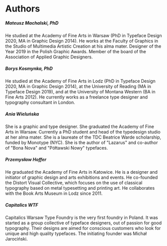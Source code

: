 <h1>Authors</h1>

<h5>Mateusz Machalski, PhD</h5>

He studied at the Academy of Fine Arts in Warsaw (PhD in Typeface Design 2020, MA in Graphic Design 2014). He works at the Faculty of Graphics in the Studio of Multimedia Artistic Creation at his alma mater. Designer of the Year 2019 in the Polish Graphic Awards. Member of the board of the Association of Applied Graphic Designers.


<h5>Borys Kosmynka, PhD</h5>

He studied at the Academy of Fine Arts in Lodz (PhD in Typeface Design 2020, MA in Graphic Design 2014), at the University of Reading (MA in Typeface Design 2019), and at the University of Montana Western (BA in Fine Arts 2012). He currently works as a freelance type designer and typography consultant in London.


<h5>Ania Wieluńska</h5>

She is a graphic and type designer. She graduated the Academy of Fine Arts in Warsaw. Currently a PhD student and head of the typedesign studio at her alma mater. She is a laureate of the TDC Beatrice Warde scholarship, funded by Monotype (NYC). She is the author of "Lazarus" and co-author of "Bona Nova" and "Półtawski Nowy" typefaces.


<h5>Przemysław Hoffer</h5>

He graduated the Academy of Fine Arts in Katowice. He is a designer and initiator of graphic design and arts exhibitions and events. He co-founded the Distort Visual Collective, which focuses on the use of classical typography based on metal typesetting and printing art. He collaborates with the Book Arts Museum in Lodz since 2011.

<h5>Capitalics WTF</h5>

Capitalics Warsaw Type Foundry is the very first foundry in Poland. It was started as a group collective of typeface designers, out of passion for good typography. Their designs are aimed for conscious customers who look for unique and high quality typefaces. The initiating founder was Michał Jarociński.
